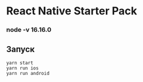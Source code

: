 # React Native Starter Pack

### node -v 16.16.0

## Запуск

```shell script
yarn start
yarn run ios
yarn run android
```

